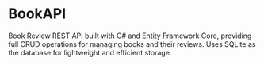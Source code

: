 # BookAPI
Book Review REST API built with C# and Entity Framework Core, providing full CRUD operations for managing books and their reviews. Uses SQLite as the database for lightweight and efficient storage.
